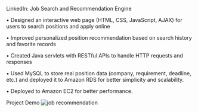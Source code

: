 LinkedIn: Job Search and Recommendation Engine

•	Designed an interactive web page (HTML, CSS, JavaScript, AJAX) for users to search positions and apply online 

•	Improved personalized position recommendation based on search history and favorite records

•	Created Java servlets with RESTful APIs to handle HTTP requests and responses

•	Used MySQL to store real position data (company, requirement, deadline, etc.) and deployed it to Amazon RDS for better simplicity and scalability.

•	Deployed to Amazon EC2 for better performance.

Project Demo
![job recommendation](https://user-images.githubusercontent.com/72828121/135389933-b0b4212f-23ab-4762-88d1-8769860173de.gif)
